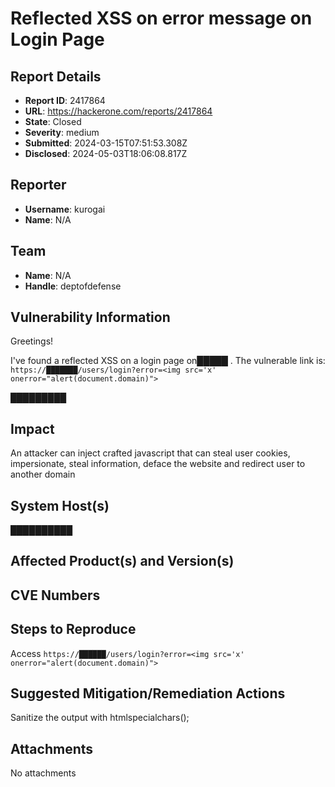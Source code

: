 # Reflected XSS on error message on Login Page

## Report Details
- **Report ID**: 2417864
- **URL**: https://hackerone.com/reports/2417864
- **State**: Closed
- **Severity**: medium
- **Submitted**: 2024-03-15T07:51:53.308Z
- **Disclosed**: 2024-05-03T18:06:08.817Z

## Reporter
- **Username**: kurogai
- **Name**: N/A

## Team
- **Name**: N/A
- **Handle**: deptofdefense

## Vulnerability Information
Greetings!

I've found a reflected XSS on a login page on█████ . The vulnerable link is: `https://███████/users/login?error=<img src='x' onerror="alert(document.domain)">`

█████████

## Impact

An attacker can inject crafted javascript that can steal user cookies, impersionate, steal information, deface the website and redirect user to another domain

## System Host(s)
██████████

## Affected Product(s) and Version(s)


## CVE Numbers


## Steps to Reproduce
Access `https://██████/users/login?error=<img src='x' onerror="alert(document.domain)">`

## Suggested Mitigation/Remediation Actions
Sanitize the output with htmlspecialchars();



## Attachments
No attachments
